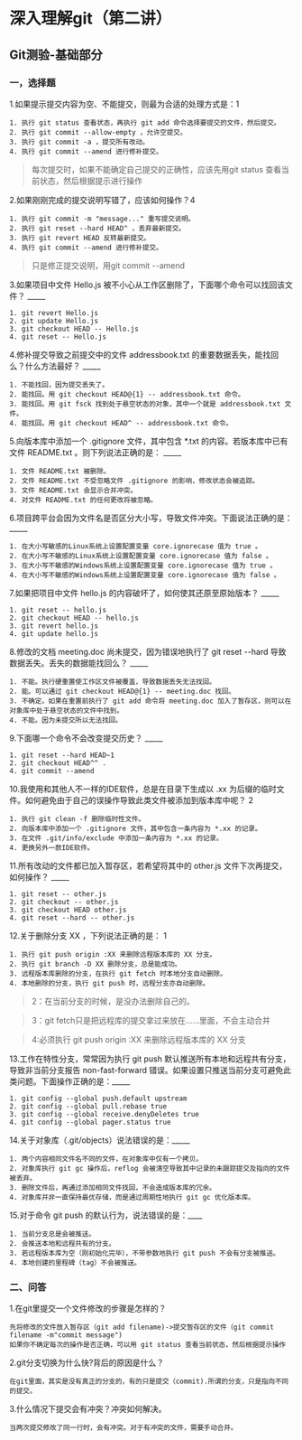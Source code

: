 # 深入理解git（第二讲）

## Git测验-基础部分

### 一，选择题

1.如果提示提交内容为空、不能提交，则最为合适的处理方式是：1

	1. 执行 git status 查看状态，再执行 git add 命令选择要提交的文件，然后提交。
	2. 执行 git commit --allow-empty ，允许空提交。
	3. 执行 git commit -a ，提交所有改动。
	4. 执行 git commit --amend 进行修补提交。

	
>每次提交时，如果不能确定自己提交的正确性，应该先用git status 查看当前状态，然后根据提示进行操作

2.如果刚刚完成的提交说明写错了，应该如何操作？4

	1. 执行 git commit -m "message..." 重写提交说明。
	2. 执行 git reset --hard HEAD^ ，丢弃最新提交。
	3. 执行 git revert HEAD 反转最新提交。
	4. 执行 git commit --amend 进行修补提交。

>只是修正提交说明，用git commit --amend

3.如果项目中文件 Hello.js 被不小心从工作区删除了，下面哪个命令可以找回该文件？ _____

    1. git revert Hello.js
    2. git update Hello.js
    3. git checkout HEAD -- Hello.js
    4. git reset -- Hello.js

4.修补提交导致之前提交中的文件 addressbook.txt 的重要数据丢失，能找回么？什么方法最好？ _____

    1. 不能找回，因为提交丢失了。
    2. 能找回。用 git checkout HEAD@{1} -- addressbook.txt 命令。
    3. 能找回。用 git fsck 找到处于悬空状态的对象，其中一个就是 addressbook.txt 文件。
    4. 能找回。用 git checkout HEAD^ -- addressbook.txt 命令。

5.向版本库中添加一个 .gitignore 文件，其中包含 *.txt 的内容。若版本库中已有文件 README.txt 。则下列说法正确的是： _____

    1. 文件 README.txt 被删除。
    2. 文件 README.txt 不受忽略文件 .gitignore 的影响，修改状态会被追踪。
    3. 文件 README.txt 会显示合并冲突。
    4. 对文件 README.txt 的任何更改将被忽略。

6.项目跨平台会因为文件名是否区分大小写，导致文件冲突。下面说法正确的是： _____

    1. 在大小写敏感的Linux系统上设置配置变量 core.ignorecase 值为 true 。
    2. 在大小写不敏感的Linux系统上设置配置变量 core.ignorecase 值为 false 。
    3. 在大小写不敏感的Windows系统上设置配置变量 core.ignorecase 值为 true 。
    4. 在大小写不敏感的Windows系统上设置配置变量 core.ignorecase 值为 false 。

7.如果把项目中文件 hello.js 的内容破坏了，如何使其还原至原始版本？ _____

    1. git reset -- hello.js
    2. git checkout HEAD -- hello.js
    3. git revert hello.js
    4. git update hello.js
    
8.修改的文档 meeting.doc 尚未提交，因为错误地执行了 git reset --hard 导致数据丢失。丢失的数据能找回么？ _____

    1. 不能。执行硬重置使工作区文件被覆盖，导致数据丢失无法找回。
    2. 能。可以通过 git checkout HEAD@{1} -- meeting.doc 找回。
    3. 不确定。如果在重置前执行了 git add 命令将 meeting.doc 加入了暂存区，则可以在对象库中处于悬空状态的文件中找到。
    4. 不能。因为未提交所以无法找回。

9.下面哪一个命令不会改变提交历史？ _____

	1. git reset --hard HEAD~1
	2. git checkout HEAD^^ .
	4. git commit --amend

10.我使用和其他人不一样的IDE软件，总是在目录下生成以 .xx 为后缀的临时文件。如何避免由于自己的误操作导致此类文件被添加到版本库中呢？ 2

	1. 执行 git clean -f 删除临时性文件。
	2. 向版本库中添加一个 .gitignore 文件，其中包含一条内容为 *.xx 的记录。
	3. 在文件 .git/info/exclude 中添加一条内容为 *.xx 的记录。
	4. 更换另外一款IDE软件。

11.所有改动的文件都已加入暂存区，若希望将其中的 other.js 文件下次再提交，如何操作？ _____

	1. git reset -- other.js
	2. git checkout -- other.js
	3. git checkout HEAD other.js
	4. git reset --hard -- other.js

12.关于删除分支 XX ，下列说法正确的是： 1

	1. 执行 git push origin :XX 来删除远程版本库的 XX 分支。
	2. 执行 git branch -D XX 删除分支，总是能成功。
	3. 远程版本库删除的分支，在执行 git fetch 时本地分支自动删除。
	4. 本地删除的分支，执行 git push 时，远程分支亦自动删除。

>2：在当前分支的时候，是没办法删除自己的。

>3：git fetch只是把远程库的提交拿过来放在……里面，不会主动合并

>4:必须执行 git push origin :XX 来删除远程版本库的 XX 分支


13.工作在特性分支，常常因为执行 git push 默认推送所有本地和远程共有分支，导致非当前分支报告 non-fast-forward 错误。如果设置只推送当前分支可避免此类问题。下面操作正确的是：_____
    
	1. git config --global push.default upstream
	2. git config --global pull.rebase true
	3. git config --global receive.denyDeletes true
	4. git config --global pager.status true

14.关于对象库（.git/objects）说法错误的是：_____

	1. 两个内容相同文件名不同的文件，在对象库中仅有一个拷贝。
	2. 对象库执行 git gc 操作后，reflog 会被清空导致其中记录的未跟踪提交及指向的文件被丢弃。
	3. 删除文件后，再通过添加相同文件找回，不会造成版本库的冗余。
	4. 对象库并非一直保持最优存储，而是通过周期性地执行 git gc 优化版本库。

15.对于命令 git push 的默认行为，说法错误的是：____

	1. 当前分支总是会被推送。
	2. 会推送本地和远程共有的分支。
	3. 若远程版本库为空（刚初始化完毕），不带参数地执行 git push 不会有分支被推送。
	4. 本地创建的里程碑（tag）不会被推送。

### 二、问答

1.在git里提交一个文件修改的步骤是怎样的？

	先将修改的文件放入暂存区（git add filename)->提交暂存区的文件（git commit filename -m"commit message")
	如果你不确定每次的操作是否正确，可以用 git status 查看当前状态，然后根据提示操作

2.git分支切换为什么快?背后的原因是什么？

	在git里面，其实是没有真正的分支的，有的只是提交（commit).所谓的分支，只是指向不同的提交。

3.什么情况下提交会有冲突？冲突如何解决。
	
	当两次提交修改了同一行时，会有冲突。对于有冲突的文件，需要手动合并。

